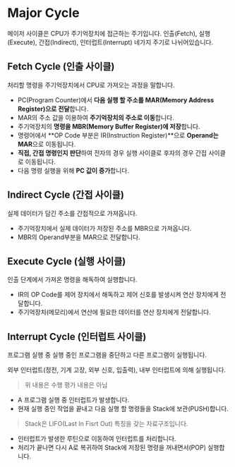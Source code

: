 # Major Cycle

메이저 사이클은 CPU가 주기억장치에 접근하는 주기입니다.
인출(Fetch), 실행(Execute), 간접(Indirect), 인터럽트(Interrupt) 네가지 주기로 나뉘어있습니다.

## Fetch Cycle (인출 사이클)
처리할 명령을 주기억장치에서 CPU로 가져오는 과정을 말합니다.

- PC(Program Counter)에서 **다음 실행 할 주소를 MAR(Memory Address Register)으로 전달**합니다.
- MAR의 주소 값을 이용하여 **주기억장치의 주소로 이동**합니다.
- 주기억장치의 **명령을 MBR(Memory Buffer Register)에 저장**합니다.
- 명령어에서 **OP Code 부분은 IR(Instruction Register)**으로 **Operand는 MAR**으로 이동됩니다.
- **직접, 간접 명령인지 판단**하여 전자의 경우 실행 사이클로 후자의 경우 간접 사이클로 이동됩니다.
- 다음 명령 실행을 위해 **PC 값이 증가**합니다.

## Indirect Cycle (간접 사이클)
실제 데이터가 담긴 주소를 간접적으로 가져옵니다.

- 주기억장치에서 실제 데이터가 저장된 주소를 MBR으로 가져옵니다.
- MBR의 Operand부분을 MAR으로 전달합니다.

## Execute Cycle (실행 사이클)
인출 단계에서 가져온 명령을 해독하여 실행합니다.

- IR의 OP Code를 제어 장치에서 해독하고 제어 신호를 발생시켜 연산 장치에게 전달합니다.
- 주기억장치(메모리)에서 연산에 필요한 데이터를 연산 장치에게 전달합니다.

## Interrupt Cycle (인터럽트 사이클)
프로그램 실행 중 실행 중인 프로그램을 중단하고 다른 프로그램이 실행됩니다.

외부 인터럽트(정전, 기계 고장, 외부 신호, 입출력), 내부 인터럽트에 의해 실행됩니다.
> 위 내용은 수행 평가 내용은 아님

- A 프로그램 실행 중 인터럽트가 발생합니다.
- 현재 실행 중인 작업을 끝내고 다음 실행 할 명령들을 Stack에 보관(PUSH)합니다. 
> Stack은 LIFO(Last In Fisrt Out) 특징을 갖는 자료구조입니다.
- 인터럽트가 발생한 루틴으로 이동하여 인터럽트를 처리합니다.
- 처리가 끝나면 다시 A로 복귀하여 Stack에 저장된 명령을 꺼내면서(POP) 실행합니다.


